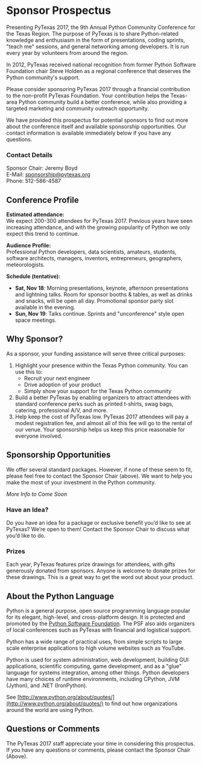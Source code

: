 # Sponsor Prospectus

Presenting PyTexas 2017, the 9th Annual Python Community Conference for the 
Texas Region. The purpose of PyTexas is to share Python-related knowledge and 
enthusiasm in the form of presentations, coding sprints, "teach me" sessions, 
and general networking among developers. It is run every year by volunteers 
from around the region.

In 2012, PyTexas received national recognition from former Python Software 
Foundation chair Steve Holden as a regional conference that deserves the Python 
community's support.

Please consider sponsoring PyTexas 2017 through a financial contribution to the
non-profit PyTexas Foundation. Your contribution helps the Texas-area Python
community build a better conference, while also providing a targeted marketing
and community outreach opportunity.

We have provided this prospectus for potential sponsors to find out more about 
the conference itself and available sponsorship opportunities. Our contact 
information is available immediately below if you have any questions.

### Contact Details

Sponsor Chair: Jeremy Boyd<br>
E-Mail: <a href="mailto: sponsorship@pytexas.org">sponsorship@pytexas.org</a><br>
Phone: 512-586-4587<br>

## Conference Profile

**Estimated attendance:**<br>
We expect 200-300 attendees for PyTexas 2017. Previous years have seen 
increasing attendance, and with the growing popularity of Python we only expect 
this trend to continue.

**Audience Profile:**<br>
Professional Python developers, data scientists, amateurs, students, software
architects, managers, inventors, entrepreneurs, geographers, meteorologists.

**Schedule (tentative):**

- **Sat, Nov 18**: Morning presentations, keynote, afternoon presentations and 
    lightning talks. Room for sponsor booths & tables, as well as drinks and 
    snacks, will be open all day. Promotional sponsor party slot available in 
    the evening.
- **Sun, Nov 19**: Talks continue. Sprints and "unconference" style open space 
    meetings.

## Why Sponsor?

As a sponsor, your funding assistance will serve three critical purposes:

1. Highlight your presence within the Texas Python community. You can use this to:
    - Recruit your next engineer
    - Drive adoption of your product
    - Simply show your support for the Texas Python community
1. Build a better PyTexas by enabling organizers to attract attendees with standard conference perks such as printed t-shirts, swag bags, catering, professional A/V, and more.
1. Help keep the cost of PyTexas low. PyTexas 2017 attendees will pay a modest 
    registration fee, and almost all of this fee will go to the rental of our 
    venue. Your sponsorship helps us keep this price reasonable for everyone 
    involved.

## Sponsorship Opportunities

We offer several standard packages. However, if none of these seem to fit, 
please feel free to contact the Sponsor Chair (above). We want to help you make the
most of your investment in the Python community.

*More Info to Come Soon*

### Have an Idea?

Do you have an idea for a package or exclusive benefit you’d like to see at 
PyTexas? We’re open to them! Contact the Sponsor Chair to discuss what you’d 
like to do.

### Prizes

Each year, PyTexas features prize drawings for attendees, with gifts generously 
donated from sponsors. Anyone is welcome to donate prizes for these drawings. 
This is a great way to get the word out about your product.

## About the Python Language

Python is a general purpose, open source programming language popular for its 
elegant, high-level, and cross-platform design. It is protected and promoted by 
the [Python Software Foundation](http://www.python.org/psf/). The PSF also aids
organizers of local conferences such as PyTexas with financial and logistical support.

Python has a wide range of practical uses, from simple scripts to large scale 
enterprise applications to high volume websites such as YouTube.

Python is used for system administration, web development, building GUI 
applications, scientific computing, game development, and as a "glue" language 
for systems integration, among other things. Python developers have many 
choices of runtime environments, including CPython, JVM (Jython), and .NET 
(IronPython).

See [http://www.python.org/about/quotes/](http://www.python.org/about/quotes/) to find out
how organizations around the world are using Python.

## Questions or Comments

The PyTexas 2017 staff appreciate your time in considering this prospectus. If 
you have any questions or comments, please contact the Sponsor Chair (Above).
